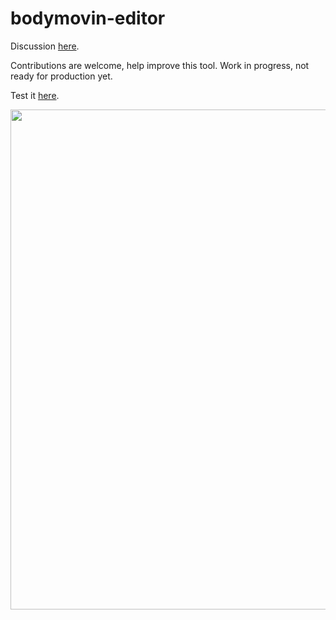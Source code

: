 # bodymovin-editor

Discussion [here](https://github.com/bodymovin/bodymovin/issues/704).

Contributions are welcome, help improve this tool. Work in progress, not ready for production yet.

Test it [here](https://bodymovin-editor.firebaseapp.com).

<img src="https://raw.githubusercontent.com/sonaye/bodymovin-editor/master/demo.gif" width="800">
